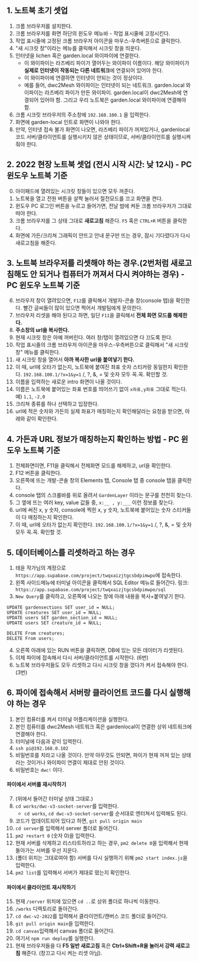 ## 1. 노트북 초기 셋업
1. 크롬 브라우저를 설치한다. 
2. 크롬 브라우저를 화면 하단의 윈도우 메뉴바 - 작업 표시줄에 고정시킨다. 
4. 작업 표시줄에 고정된 크롬 브라우저 아이콘을 마우스-우측버튼으로 클릭한다. 
5. "새 시크릿 창"이라는 메뉴를 클릭해서 시크릿 창을 띄운다. 
6. 인터넷을 lichen 혹은 garden.local 와이파이에 연결한다. 
    - 이 와이파이는 라즈베리 파이가 열어두는 와이파이 이름이다. 해당 와이파이가 **실제로 인터넷이 작동되는 다른 네트워크**에 연결되어 있어야 한다.
    - 이 와이파이에 연결하면 인터넷이 안되는 것이 정상이다.
    - 예를 들어, dwc2Mesh 와이파이는 인터넷이 되는 네트워크. garden.local 와이파이는 라즈베리 파이가 만든 와이파이. garden.local이 dwc2Mesh에 연결되어 있어야 함. 그리고 우리 노트북은 garden.local 와이파이에 연결해야 함.
7. 크롬 시크릿 브라우저의 주소창에 `192.168.100.1` 을 입력한다. 
8. 화면에 garden-local 인트로 화면이 나와야 한다. 
9. 만약, 인터넷 접속 불가 화면이 나오면, 라즈베리 파이가 꺼져있거나, gardenlocal 코드 서버/클라이언트를 실행시키지 않은 상태이므로, 서버/클라이언트를 실행시켜줘야 한다.

## 2. 2022 현장 노트북 셋업 (전시 시작 시간: 낮 12시) - PC 윈도우 노트북 기준
0. 아이패드에 열려있는 시크릿 창들이 있으면 모두 꺼준다.
1. 노트북을 열고 전원 버튼을 살짝 눌러서 절전모드를 끄고 화면을 켠다.
2. 윈도우 PC 로그인 버튼을 누르고 들어가면, 전날 밤에 켜둔 크롬 브라우저가 그대로 떠야 한다. 
3. 크롬 브라우저를 그 상태 그대로 **새로고침** 해준다. `F5` 혹은 `CTRL+R` 버튼을 클릭한다.
4. 화면에 가든/크리쳐 그래픽이 안뜨고 안내 문구만 뜨는 경우, 잠시 기다렸다가 다시 새로고침을 해준다. 

## 3. 노트북 브라우저를 리셋해야 하는 경우.(2번처럼 새로고침해도 안 되거나 컴퓨터가 꺼져서 다시 켜야하는 경우) - PC 윈도우 노트북 기준
6. 브라우저 창이 열려있으면, `F12`를 클릭해서 개발자-콘솔 창(console 탭)을 확인한다. 빨간 글씨들이 많이 있으면 찍어서 개발팀에게 문의한다. 
7. 브라우저 리셋을 해야 된다고 하면, 일단 `F11`을 클릭해서 **전체 화면 모드를 해제한다.**
8. **주소창의 url을 복사한다.**
9. 현재 시크릿 창은 아예 꺼버린다. 여러 창/탭이 열려있으면 다 끄도록 한다. 
10. 작업 표시줄의 크롬 브라우저 아이콘을 마우스-우측버튼으로 클릭해서 "새 시크릿 창" 메뉴를 클릭한다.
11. 새 시크릿 창을 열어서 **아까 복사한 url을 붙여넣기 한다.**
12. 이 때, url에 오타가 없는지, 노트북에 붙여진 좌표 숫자 스티커랑 동일한지 확인한다. `192.168.100.1/?x=1&y=1` /, ?, &, = 및 숫자 모두 꼭.꼭. 확인할 것. 
13. 이름을 입력하는 새로운 intro 화면이 나올 것이다. 
14. 이름은 노트북에 붙어있는 좌표 번호를 띄어쓰기 없이 `x좌표,y좌표` 그대로 적는다. 예) `1,1`, `-2,0`
15. 크리쳐 종류를 하나 선택하고 입장한다.
16. url에 적은 숫자와 가든의 실제 좌표가 매칭하는지 확인해달라는 요청을 받으면, 아래와 같이 확인한다.

## 4. 가든과 URL 정보가 매칭하는지 확인하는 방법 - PC 윈도우 노트북 기준
1. 전체화면이면, F11을 클릭해서 전체화면 모드를 해제하고, url을 확인한다. 
2. F12 버튼을 클릭한다.
3. 오른쪽에 뜨는 개발-콘솔 창의 Elements 탭, Console 탭 중 console 탭을 클릭한다.
4. console 탭의 스크롤바를 위로 올려서 `GardenLayer` 이라는 문구를 천천히 찾는다.
5. 그 옆에 뜨는 여러 key, value 값들 중, `x:__ , y:___` 이런 정보를 찾는다.
6. url에 써진 x, y 숫자, console에 찍힌 x, y 숫자, 노트북에 붙어있는 숫자 스티커들이 다 매칭하는지 확인한다.
7. 이 때, url에 오타가 없는지 확인한다. `192.168.100.1/?x=1&y=1` /, ?, &, = 및 숫자 모두 꼭.꼭. 확인할 것. 

## 5. 데이터베이스를 리셋하라고 하는 경우
1. 태윤 작가님의 계정으로 `https://app.supabase.com/project/twqxaizjtgcsbdpimwpo`에 접속한다.
2. 왼쪽 사이드메뉴에 터미널 아이콘을 클릭해서 SQL Editor 메뉴로 들어간다. 링크: `https://app.supabase.com/project/twqxaizjtgcsbdpimwpo/sql`
3. `New Query`를 클릭하고, 오른쪽에 나오는 창에 아래 내용을 복사+붙여넣기 한다.
```
UPDATE gardensections SET user_id = NULL;
UPDATE creatures SET user_id = NULL;
UPDATE users SET garden_section_id = NULL;
UPDATE users SET creature_id = NULL;

DELETE From creatures;
DELETE From users;
```
4. 오른쪽 아래에 있는 RUN 버튼을 클릭하면, DB에 있는 모든 데이터가 리셋된다. 
5. 이제 파이에 접속해서 다시 서버/클라이언트를 시작한다. (6번)
6. 노트북 브라우저들도 모두 리셋하고 다시 시크릿 창을 껐다가 켜서 접속해야 한다. (3번)

## 6. 파이에 접속해서 서버랑 클라이언트 코드를 다시 실행해야 하는 경우
1. 본인 컴퓨터를 켜서 터미널 어플리케이션을 실행한다.
2. 본인 컴퓨터를 dwc2Mesh 네트워크 혹은 gardenlocal이 연결한 상위 네트워크에 연결해야 한다. 
3. 터미널에 다음과 같이 입력한다.
4. `ssh pi@192.168.0.102` 
5. 비밀번호를 치라고 나올 것이다. 만약 아무것도 안되면, 파이가 현재 꺼져 있는 상태라는 것이거나 와이파이 연결이 제대로 안된 것이다. 
6. 비밀번호는 `dwc!` 이다. 

#### 파이에서 서버를 재시작하기
7. (위에서 들어간 터미널 상태 그대로.)
8. `cd works/dwc-v3-socket-server`를 입력한다. 
    - `cd works`, `cd dwc-v3-socket-server`를 순서대로 엔터쳐서 입력해도 된다. 
9. 코드가 업데이트되어 있다고 하면, `git pull origin main`
10. `cd server`를 입력해서 server 폴더로 들어간다. 
11. `pm2 restart 0` (숫자 0)을 입력한다. 
12. 현재 서버를 삭제하고 리스타트하라고 하는 경우, `pm2 delete 0`을 입력해서 현재 돌아가는 서버를 우선 지운다. 
13. (폴더 위치는 그대로여야 함) 서버를 다시 실행하기 위해 `pm2 start index.js`을 입력한다. 
14. `pm2 list`를 입력해서 서버가 제대로 떴는지 확인한다. 

#### 파이에서 클라이언트 재시작하기
15. 현재 `/server` 위치에 있으면 `cd ..`로 상위 폴더로 하나씩 이동한다. 
16. `/works` 디렉토리로 돌아간다. 
17. `cd dwc-v2-2022`를 입력해서 클라이언트/캔버스 코드 폴더로 들어간다. 
18. `git pull origin main`을 입력한다.
19. `cd canvas`입력해서 canvas 폴더로 들어간다. 
20. 여기서 `npm run deploy`를 실행한다. 
21. 현재 브라우저들을 다 **F5 일반 새로고침** 혹은 **Ctrl+Shift+R을 눌러서 강력 새로고침** 해준다. (창끄고 다시 켜는 리셋 아님).
